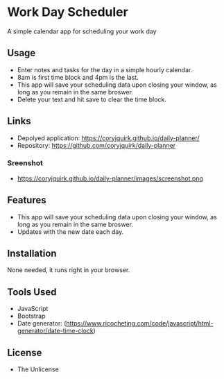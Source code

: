 # Work Day Scheduler
A simple calendar app for scheduling your work day

## Usage
* Enter notes and tasks for the day in a simple hourly calendar. 
* 8am is first time block and 4pm is the last.
* This app will save your scheduling data upon closing your window, as long as you remain in the same broswer.
* Delete your text and hit save to clear the time block.

## Links
* Depolyed application: https://coryjquirk.github.io/daily-planner/
* Repository: https://github.com/coryjquirk/daily-planner

### Sreenshot
* https://coryjquirk.github.io/daily-planner/images/screenshot.png

## Features
* This app will save your scheduling data upon closing your window, as long as you remain in the same broswer.
* Updates with the new date each day.

## Installation
None needed, it runs right in your browser.

## Tools Used
* JavaScript
* Bootstrap
* Date generator: (https://www.ricocheting.com/code/javascript/html-generator/date-time-clock)

## License

* The Unlicense
